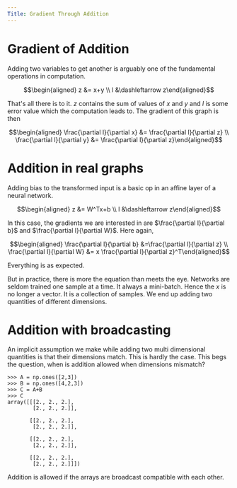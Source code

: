 ```yaml
---
Title: Gradient Through Addition
---
```


Gradient of Addition
====================

Adding two variables to get another is arguably one of the fundamental
operations in computation.

 $$\begin{aligned}
  z &= x+y
  \\
  l &\dashleftarrow z\end{aligned}$$

 That's all there is to it. $z$
contains the sum of values of $x$ and $y$ and $l$ is some error value
which the computation leads to. The gradient of this graph is then

$$\begin{aligned}
  \frac{\partial l}{\partial x} &= \frac{\partial l}{\partial z}
  \\ 
  \frac{\partial l}{\partial y} &= \frac{\partial l}{\partial z}\end{aligned}$$



Addition in real graphs
=======================

Adding bias to the transformed input is a basic op in an affine layer of
a neural network.

 $$\begin{aligned}
  z &= W^Tx+b
  \\
  l &\dashleftarrow z\end{aligned}$$

 In this case, the gradients we are
interested in are $\frac{\partial l}{\partial b}$ and
$\frac{\partial l}{\partial W}$. Here again,

 $$\begin{aligned}
  \frac{\partial l}{\partial b} &=\frac{\partial l}{\partial z}
  \\
  \frac{\partial l}{\partial W} &= x \frac{\partial l}{\partial z}^T\end{aligned}$$


Everything is as expected.

But in practice, there is more the equation than meets the eye. Networks
are seldom trained one sample at a time. It always a mini-batch. Hence
the $x$ is no longer a vector. It is a collection of samples. We end up
adding two quantities of different dimensions.

Addition with broadcasting
==========================

An implicit assumption we make while adding two multi dimensional
quantities is that their dimensions match. This is hardly the case. This
begs the question, when is addition allowed when dimensions mismatch?

    >>> A = np.ones([2,3])
    >>> B = np.ones([4,2,3])
    >>> C = A+B
    >>> C
    array([[[2., 2., 2.],
            [2., 2., 2.]],

           [[2., 2., 2.],
            [2., 2., 2.]],

           [[2., 2., 2.],
            [2., 2., 2.]],

           [[2., 2., 2.],
            [2., 2., 2.]]])

Addition is allowed if the arrays are broadcast compatible with each
other.
